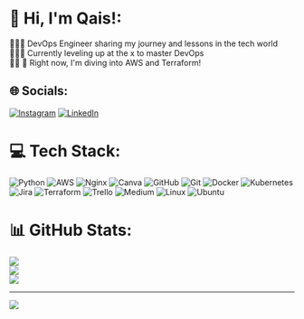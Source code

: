 # 👋 Hi, I'm Qais!:
👨🏻‍💻 DevOps Engineer sharing my journey and lessons in the tech world<br>👨🏻‍🎓 Currently leveling up at the x to master DevOps<br>👷‍♂️ 🚀 Right now, I'm diving into AWS and Terraform!


## 🌐 Socials:
[![Instagram](https://img.shields.io/badge/Instagram-%23E4405F.svg?logo=Instagram&logoColor=white)](https://instagram.com/qaisbey) [![LinkedIn](https://img.shields.io/badge/LinkedIn-%230077B5.svg?logo=linkedin&logoColor=white)](https://linkedin.com/in/qais-navaei) 

# 💻 Tech Stack:
![Python](https://img.shields.io/badge/python-3670A0?style=for-the-badge&logo=python&logoColor=ffdd54) ![AWS](https://img.shields.io/badge/AWS-%23FF9900.svg?style=for-the-badge&logo=amazon-aws&logoColor=white) ![Nginx](https://img.shields.io/badge/nginx-%23009639.svg?style=for-the-badge&logo=nginx&logoColor=white) ![Canva](https://img.shields.io/badge/Canva-%2300C4CC.svg?style=for-the-badge&logo=Canva&logoColor=white) ![GitHub](https://img.shields.io/badge/github-%23121011.svg?style=for-the-badge&logo=github&logoColor=white) ![Git](https://img.shields.io/badge/git-%23F05033.svg?style=for-the-badge&logo=git&logoColor=white) ![Docker](https://img.shields.io/badge/docker-%230db7ed.svg?style=for-the-badge&logo=docker&logoColor=white) ![Kubernetes](https://img.shields.io/badge/kubernetes-%23326ce5.svg?style=for-the-badge&logo=kubernetes&logoColor=white) ![Jira](https://img.shields.io/badge/jira-%230A0FFF.svg?style=for-the-badge&logo=jira&logoColor=white) ![Terraform](https://img.shields.io/badge/terraform-%235835CC.svg?style=for-the-badge&logo=terraform&logoColor=white) ![Trello](https://img.shields.io/badge/Trello-%23026AA7.svg?style=for-the-badge&logo=Trello&logoColor=white) ![Medium](https://img.shields.io/badge/Medium-12100E?style=for-the-badge&logo=medium&logoColor=white) ![Linux](https://img.shields.io/badge/Linux-FCC624?style=for-the-badge&logo=linux&logoColor=black) ![Ubuntu](https://img.shields.io/badge/Ubuntu-E95420?style=for-the-badge&logo=ubuntu&logoColor=white)
# 📊 GitHub Stats:
![](https://github-readme-stats.vercel.app/api?username=qais20&theme=gotham&hide_border=false&include_all_commits=false&count_private=false)<br/>
![](https://github-readme-streak-stats.herokuapp.com/?user=qais20&theme=gotham&hide_border=false)<br/>
![](https://github-readme-stats.vercel.app/api/top-langs/?username=qais20&theme=gotham&hide_border=false&include_all_commits=false&count_private=false&layout=compact)

---
[![](https://visitcount.itsvg.in/api?id=qais20&icon=0&color=3)](https://visitcount.itsvg.in)

<!-- Proudly created with GPRM ( https://gprm.itsvg.in ) -->
